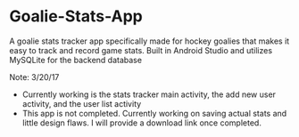 # Goalie-Stats-App
A goalie stats tracker app specifically made for hockey goalies that makes it easy to track and record game stats. Built in Android Studio
and utilizes MySQLite for the backend database

Note: 3/20/17
- Currently working is the stats tracker main activity, the add new user activity, and the user list activity
- This app is not completed. Currently working on saving actual stats and little design flaws. I will provide a download link once completed.
